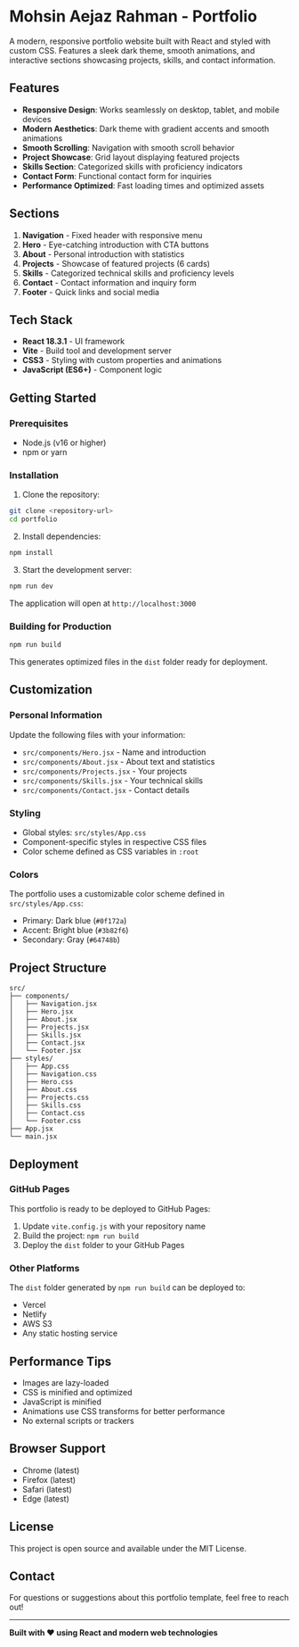 # Mohsin Aejaz Rahman - Portfolio

A modern, responsive portfolio website built with React and styled with custom CSS. Features a sleek dark theme, smooth animations, and interactive sections showcasing projects, skills, and contact information.

## Features

- **Responsive Design**: Works seamlessly on desktop, tablet, and mobile devices
- **Modern Aesthetics**: Dark theme with gradient accents and smooth animations
- **Smooth Scrolling**: Navigation with smooth scroll behavior
- **Project Showcase**: Grid layout displaying featured projects
- **Skills Section**: Categorized skills with proficiency indicators
- **Contact Form**: Functional contact form for inquiries
- **Performance Optimized**: Fast loading times and optimized assets

## Sections

1. **Navigation** - Fixed header with responsive menu
2. **Hero** - Eye-catching introduction with CTA buttons
3. **About** - Personal introduction with statistics
4. **Projects** - Showcase of featured projects (6 cards)
5. **Skills** - Categorized technical skills and proficiency levels
6. **Contact** - Contact information and inquiry form
7. **Footer** - Quick links and social media

## Tech Stack

- **React 18.3.1** - UI framework
- **Vite** - Build tool and development server
- **CSS3** - Styling with custom properties and animations
- **JavaScript (ES6+)** - Component logic

## Getting Started

### Prerequisites
- Node.js (v16 or higher)
- npm or yarn

### Installation

1. Clone the repository:
```bash
git clone <repository-url>
cd portfolio
```

2. Install dependencies:
```bash
npm install
```

3. Start the development server:
```bash
npm run dev
```

The application will open at `http://localhost:3000`

### Building for Production

```bash
npm run build
```

This generates optimized files in the `dist` folder ready for deployment.

## Customization

### Personal Information
Update the following files with your information:
- `src/components/Hero.jsx` - Name and introduction
- `src/components/About.jsx` - About text and statistics
- `src/components/Projects.jsx` - Your projects
- `src/components/Skills.jsx` - Your technical skills
- `src/components/Contact.jsx` - Contact details

### Styling
- Global styles: `src/styles/App.css`
- Component-specific styles in respective CSS files
- Color scheme defined as CSS variables in `:root`

### Colors
The portfolio uses a customizable color scheme defined in `src/styles/App.css`:
- Primary: Dark blue (`#0f172a`)
- Accent: Bright blue (`#3b82f6`)
- Secondary: Gray (`#64748b`)

## Project Structure

```
src/
├── components/
│   ├── Navigation.jsx
│   ├── Hero.jsx
│   ├── About.jsx
│   ├── Projects.jsx
│   ├── Skills.jsx
│   ├── Contact.jsx
│   └── Footer.jsx
├── styles/
│   ├── App.css
│   ├── Navigation.css
│   ├── Hero.css
│   ├── About.css
│   ├── Projects.css
│   ├── Skills.css
│   ├── Contact.css
│   └── Footer.css
├── App.jsx
└── main.jsx
```

## Deployment

### GitHub Pages
This portfolio is ready to be deployed to GitHub Pages:

1. Update `vite.config.js` with your repository name
2. Build the project: `npm run build`
3. Deploy the `dist` folder to your GitHub Pages

### Other Platforms
The `dist` folder generated by `npm run build` can be deployed to:
- Vercel
- Netlify
- AWS S3
- Any static hosting service

## Performance Tips

- Images are lazy-loaded
- CSS is minified and optimized
- JavaScript is minified
- Animations use CSS transforms for better performance
- No external scripts or trackers

## Browser Support

- Chrome (latest)
- Firefox (latest)
- Safari (latest)
- Edge (latest)

## License

This project is open source and available under the MIT License.

## Contact

For questions or suggestions about this portfolio template, feel free to reach out!

---

**Built with ❤️ using React and modern web technologies**
